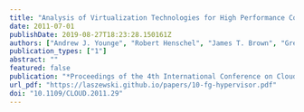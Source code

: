 ```yaml
---
title: "Analysis of Virtualization Technologies for High Performance Computing Environments"
date: 2011-07-01
publishDate: 2019-08-27T18:23:28.150161Z
authors: ["Andrew J. Younge", "Robert Henschel", "James T. Brown", "Gregor von Laszewski", "Judy Qiu", "Geoffrey C. Fox"]
publication_types: ["1"]
abstract: ""
featured: false
publication: "*Proceedings of the 4th International Conference on Cloud Computing (CLOUD 2011)*"
url_pdf: "https://laszewski.github.io/papers/10-fg-hypervisor.pdf"
doi: "10.1109/CLOUD.2011.29"
---
```



